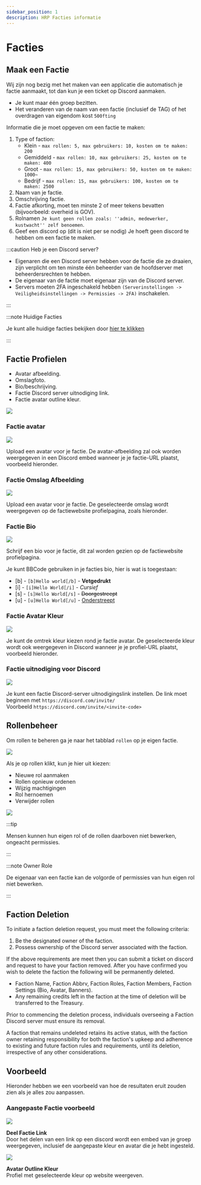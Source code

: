 ```yaml
---
sidebar_position: 1
description: HRP Facties informatie
---
```


# Facties

## Maak een Factie

Wij zijn nog bezig met het maken van een applicatie die automatisch je factie aanmaakt, tot dan kun je een ticket op Discord aanmaken.

- Je kunt maar één groep bezitten.
- Het veranderen van de naam van een factie (inclusief de TAG) of het overdragen van eigendom kost `500fting`

Informatie die je moet opgeven om een factie te maken:
1. Type of faction:
    - Klein - `max rollen: 5, max gebruikers: 10, kosten om te maken: 200`
    - Gemiddeld - `max rollen: 10, max gebruikers: 25, kosten om te maken: 400`
    - Groot - `max rollen: 15, max gebruikers: 50, kosten om te maken: 1000~`
    - Bedrijf - `max rollen: 15, max gebruikers: 100, kosten om te maken: 2500`
2. Naam van je factie.
3. Omschrijving factie.
4. Factie afkorting, moet ten minste 2 of meer tekens bevatten (bijvoorbeeld: overheid is GOV).
5. Rolnamen `Je kunt geen rollen zoals: ''admin, medewerker, kustwacht'' zelf benoemen`.
6. Geef een discord op (dit is niet per se nodig) Je hoeft geen discord te hebben om een factie te maken.

:::caution Heb je een Discord server?

- Eigenaren die een Discord server hebben voor de factie die ze draaien, zijn verplicht om ten minste één beheerder van de hoofdserver met beheerdersrechten te hebben.
- De eigenaar van de factie moet eigenaar zijn van de Discord server.
- Servers moeten 2FA ingeschakeld hebben `(Serverinstellingen -> Veiligheidsinstellingen -> Permissies -> 2FA)` inschakelen.

:::

:::note Huidige Facties

Je kunt alle huidige facties bekijken door [hier te klikken](https://trickys.gg/factions)

:::

## Factie Profielen

- Avatar afbeelding.
- Omslagfoto.
- Bio/beschrijving.
- Factie Discord server uitnodiging link.
- Factie avatar outline kleur.

<div class="flex-vcenter mb-1">
    <img src="/img/customprofiles/factions/factionbuttons.png"/>
 </div>

### Factie avatar

  <div class="flex-vcenter mb-1">
    <img src="/img/customprofiles/factions/factionavatar.png"/>
    <p>
    Upload een avatar voor je factie.
    De avatar-afbeelding zal ook worden weergegeven in een Discord embed wanneer je je factie-URL plaatst, voorbeeld hieronder.
    </p>
 </div>

### Factie Omslag Afbeelding

  <div class="flex-vcenter mb-1">
    <img src="/img/customprofiles/factions/factioncover.png"/>
    <p>
    Upload een avatar voor je factie.
    De geselecteerde omslag wordt weergegeven op de factiewebsite profielpagina, zoals hieronder.
    </p>
 </div>

### Factie Bio

  <div class="flex-vcenter mb-1">
    <img src="/img/customprofiles/factions/factionbio.png"/>
    <p>
    Schrijf een bio voor je factie, dit zal worden gezien op de factiewebsite profielpagina.
    </p>
 </div>

Je kunt BBCode gebruiken in je facties bio, hier is wat is toegestaan:

- [b] - <code>[b]Hello world[/b]</code> - <b>Vetgedrukt</b>
- [i] - <code>[i]Hello World[/i]</code> - <i>Cursief</i>
- [s] - <code>[s]Hello World[/s]</code> - <s>Doorgestreept</s>
- [u] - <code>[u]Hello World[/u]</code> - <u>Onderstreept</u>

### Factie Avatar Kleur

<div class="flex-vcenter mb-1">
    <img src="/img/customprofiles/factions/factionavatarcolour.png"/>
    <p>
    Je kunt de omtrek kleur kiezen rond je factie avatar.
    De geselecteerde kleur wordt ook weergegeven in Discord wanneer je je profiel-URL plaatst, voorbeeld hieronder.
    </p>
 </div>

### Factie uitnodiging voor Discord

<div class="flex-vcenter mb-1">
    <img src="/img/customprofiles/factions/factiondiscordinvite.png"/>
    <p>
    Je kunt een factie Discord-server uitnodigingslink instellen.
    De link moet beginnen met <code>https://discord.com/invite/</code> <br/>
    Voorbeeld <code>https://discord.com/invite/&#60;invite-code&#62;</code>
  </p>
 </div>

## Rollenbeheer

Om rollen te beheren ga je naar het tabblad `rollen` op je eigen factie.

<img src="/img/hrp/factions/factionrolestab.png" />

  Als je op rollen klikt, kun je hier uit kiezen:
- Nieuwe rol aanmaken
- Rollen opnieuw ordenen
- Wijzig machtigingen
- Rol hernoemen
- Verwijder rollen

<img src="/img/hrp/factions/factionsroleviewpage.png" />

:::tip

Mensen kunnen hun eigen rol of de rollen daarboven niet bewerken, ongeacht permissies.

:::

:::note Owner Role

De eigenaar van een factie kan de volgorde of permissies van hun eigen rol niet bewerken.

:::

## Faction Deletion

To initiate a faction deletion request, you must meet the following criteria:
1. Be the designated owner of the faction.
2. Possess ownership of the Discord server associated with the faction.

If the above requirements are meet then you can submit a ticket on discord and request to have your faction removed. After you have confirmed you wish to delete the faction the following will be permanently deleted.
- Faction Name, Faction Abbrv, Faction Roles, Faction Members, Faction Settings (Bio, Avatar, Banners).
- Any remaining credits left in the faction at the time of deletion will be transferred to the Treasury.

Prior to commencing the deletion process, individuals overseeing a Faction Discord server must ensure its removal.

A faction that remains undeleted retains its active status, with the faction owner retaining responsibility for both the faction's upkeep and adherence to existing and future faction rules and requirements, until its deletion, irrespective of any other considerations.

## Voorbeeld

Hieronder hebben we een voorbeeld van hoe de resultaten eruit zouden zien als je alles zou aanpassen.

### Aangepaste Factie voorbeeld

<div class="flex-vcenter mb-1">
    <img src="/img/customprofiles/factions/factionexamplediscord.png"/>
   <p>
    <b>Deel Factie Link</b><br/>
    Door het delen van een link op een discord wordt een embed van je groep weergegeven, inclusief de aangepaste kleur en avatar die je hebt ingesteld.
    </p>
</div>
   <div class="flex-vcenter mb-1">
    <img src="/img/customprofiles/factions/factionexampleavatar.png"/>
   <p>
     <b>Avatar Outline Kleur</b><br/>
    Profiel met geselecteerde kleur op website weergeven.
    </p>
</div>